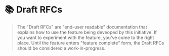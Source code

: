 # 📚 Draft RFCs

> The "Draft RFCs" are "end-user readable" documentation that explains how to use the feature being deveoped by this initiative.
> If you want to experiment with the feature, you've come to the right place.
> Until the feature enters "feature complete" form, the Draft RFCs should be considered a work-in-progress.
